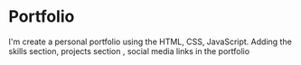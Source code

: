 # Portfolio
I'm create a personal portfolio using the HTML, CSS, JavaScript. Adding the skills section, projects section , social media links in the portfolio
